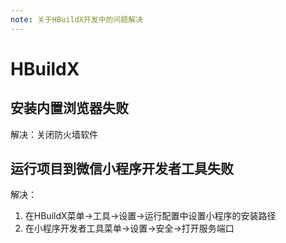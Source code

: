 ```yaml
---
note: 关于HBuildX开发中的问题解决
---
```

# HBuildX

## 安装内置浏览器失败

解决：关闭防火墙软件

## 运行项目到微信小程序开发者工具失败

解决：
1. 在HBuildX菜单->工具->设置->运行配置中设置小程序的安装路径
2. 在小程序开发者工具菜单->设置->安全->打开服务端口
 